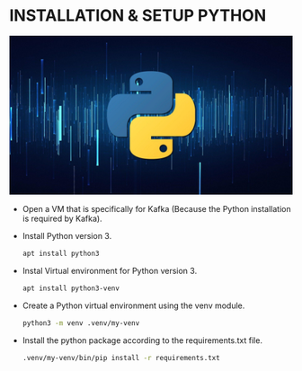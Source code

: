 # INSTALLATION & SETUP PYTHON

![](https://github.com/muhfalihr/mystorage/blob/master/8151440.jpg?raw=true)

- Open a VM that is specifically for Kafka (Because the Python installation is required by Kafka).

- Install Python version 3.

  ```sh
  apt install python3
  ```

- Instal Virtual environment for Python version 3.

  ```sh
  apt install python3-venv
  ```

- Create a Python virtual environment using the venv module.

  ```sh
  python3 -m venv .venv/my-venv
  ```

- Install the python package according to the requirements.txt file.
  ```sh
  .venv/my-venv/bin/pip install -r requirements.txt
  ```
